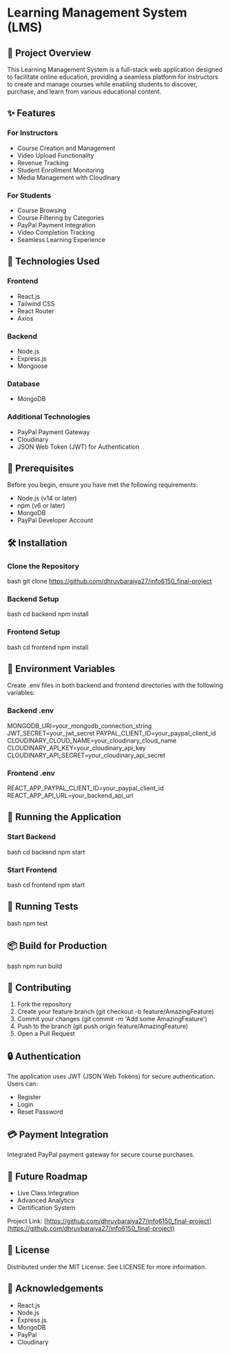 # Learning Management System (LMS)

## 🌟 Project Overview

This Learning Management System is a full-stack web application designed to facilitate online education, providing a seamless platform for instructors to create and manage courses while enabling students to discover, purchase, and learn from various educational content.

## ✨ Features

### For Instructors
- Course Creation and Management
- Video Upload Functionality
- Revenue Tracking
- Student Enrollment Monitoring
- Media Management with Cloudinary

### For Students
- Course Browsing
- Course Filtering by Categories
- PayPal Payment Integration
- Video Completion Tracking
- Seamless Learning Experience

## 🚀 Technologies Used

### Frontend
- React.js
- Tailwind CSS
- React Router
- Axios

### Backend
- Node.js
- Express.js
- Mongoose

### Database
- MongoDB

### Additional Technologies
- PayPal Payment Gateway
- Cloudinary
- JSON Web Token (JWT) for Authentication

## 🔧 Prerequisites

Before you begin, ensure you have met the following requirements:

- Node.js (v14 or later)
- npm (v6 or later)
- MongoDB
- PayPal Developer Account

## 🛠️ Installation

### Clone the Repository
bash
git clone https://github.com/dhruvbaraiya27/info6150_final-project


### Backend Setup
bash
cd backend
npm install


### Frontend Setup
bash
cd frontend
npm install


## 📝 Environment Variables

Create .env files in both backend and frontend directories with the following variables:

### Backend .env

MONGODB_URI=your_mongodb_connection_string
JWT_SECRET=your_jwt_secret
PAYPAL_CLIENT_ID=your_paypal_client_id
CLOUDINARY_CLOUD_NAME=your_cloudinary_cloud_name
CLOUDINARY_API_KEY=your_cloudinary_api_key
CLOUDINARY_API_SECRET=your_cloudinary_api_secret


### Frontend .env

REACT_APP_PAYPAL_CLIENT_ID=your_paypal_client_id
REACT_APP_API_URL=your_backend_api_url


## 🏃 Running the Application

### Start Backend
bash
cd backend
npm start


### Start Frontend
bash
cd frontend
npm start


## 🧪 Running Tests
bash
npm test


## 📦 Build for Production
bash
npm run build


## 🤝 Contributing

1. Fork the repository
2. Create your feature branch (git checkout -b feature/AmazingFeature)
3. Commit your changes (git commit -m 'Add some AmazingFeature')
4. Push to the branch (git push origin feature/AmazingFeature)
5. Open a Pull Request

## 🔒 Authentication

The application uses JWT (JSON Web Tokens) for secure authentication. Users can:
- Register
- Login
- Reset Password

## 💳 Payment Integration

Integrated PayPal payment gateway for secure course purchases.

## 🌈 Future Roadmap
- Live Class Integration
- Advanced Analytics
- Certification System


Project Link: [https://github.com/dhruvbaraiya27/info6150_final-project](https://github.com/dhruvbaraiya27/info6150_final-project)

## 📜 License

Distributed under the MIT License. See LICENSE for more information.

## 🙏 Acknowledgements
- React.js
- Node.js
- Express.js
- MongoDB
- PayPal
- Cloudinary
